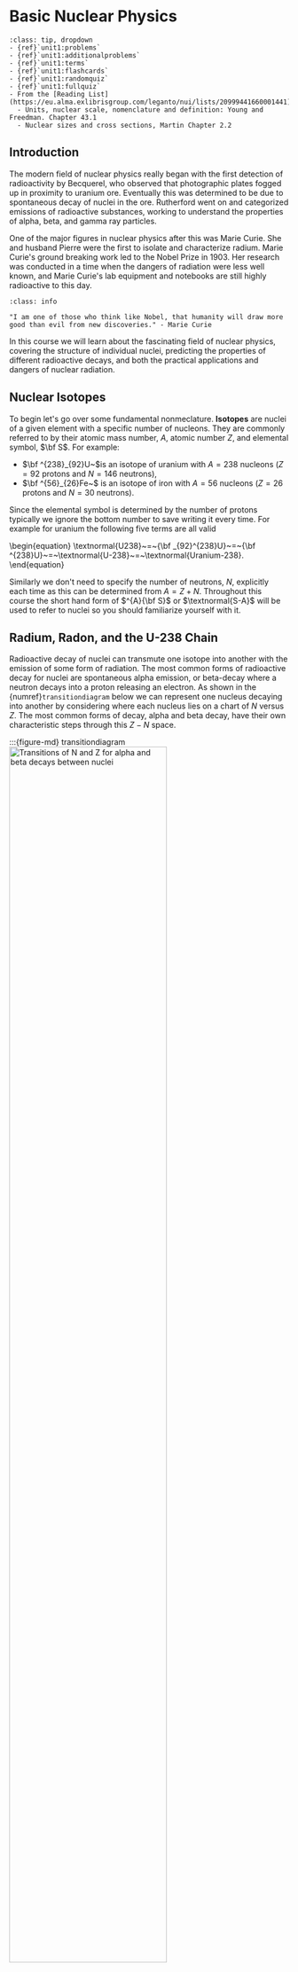 # Basic Nuclear Physics

```{admonition} Quick Links
:class: tip, dropdown
- {ref}`unit1:problems`
- {ref}`unit1:additionalproblems`
- {ref}`unit1:terms`
- {ref}`unit1:flashcards`
- {ref}`unit1:randomquiz`
- {ref}`unit1:fullquiz`
- From the [Reading List](https://eu.alma.exlibrisgroup.com/leganto/nui/lists/20999441660001441)
  - Units, nuclear scale, nomenclature and definition: Young and Freedman. Chapter 43.1
  - Nuclear sizes and cross sections, Martin Chapter 2.2
```

## Introduction

The modern field of nuclear physics really began with the first detection of radioactivity by Becquerel, who observed that photographic plates fogged up in proximity to uranium ore. Eventually this was determined to be due to spontaneous decay of nuclei in the ore. Rutherford went on and categorized emissions of radioactive substances, working to understand the properties of alpha, beta, and gamma ray particles. 


One of the major figures in nuclear physics after this was Marie Curie. She and husband Pierre were the first to isolate and characterize radium. Marie Curie's ground breaking work led to the Nobel Prize in 1903. Her research was conducted in a time when the dangers of radiation were less well known, and Marie Curie's lab equipment and notebooks are still highly radioactive to this day.

```{admonition} Quote
:class: info

"I am one of those who think like Nobel, that humanity will draw more good than evil from new discoveries." - Marie Curie
```

In this course we will learn about the fascinating field of nuclear physics, covering the structure of individual nuclei, predicting the properties of different radioactive decays, and both the practical applications and dangers of nuclear radiation. 

## Nuclear Isotopes

To begin let's go over some fundamental nonmeclature. **Isotopes** are nuclei of a given element with a specific number of nucleons. They are commonly referred to by their atomic mass number, $A$, atomic number $Z$, and elemental symbol, $\bf S$. For example:
- $\bf ^{238}_{92}U~$is an isotope of uranium with $A=238$ nucleons 
  ($Z=92$ protons and $N=146$ neutrons),
  <br>
- $\bf ^{56}_{26}Fe~$ is an isotope of iron with $A=56$ nucleons 
  ($Z=26$ protons and $N=30$ neutrons).
  <br> 

Since the elemental symbol is determined by the number of protons typically we ignore the bottom number to save writing it every time. For example for uranium the following five terms are all valid 

\begin{equation}
\textnormal{U238}~=~{\bf _{92}^{238}U}~=~{\bf ^{238}U}~=~\textnormal{U-238}~=~\textnormal{Uranium-238}.
\end{equation}

Similarly we don't need to specify the number of neutrons, $N$, explicitly each time as this can be determined from $A=Z+N$. Throughout this course the short hand form of $^{A}{\bf S}$ or $\textnormal{S-A}$ will be used to refer to nuclei so you should familiarize yourself with it.

<p style="page-break-after:always;"></p>
<p><p>

## Radium, Radon, and the U-238 Chain

Radioactive decay of nuclei can transmute one isotope into another with the emission of some form of radiation. The most common forms of radioactive decay for nuclei are spontaneous alpha emission, or beta-decay where a neutron decays into a proton releasing an electron. As shown in the {numref}`transitiondiagram` below we can represent one nucleus decaying into another by considering where each nucleus lies on a chart of $N$ versus $Z$. The most common forms of decay, alpha and beta decay, have their own characteristic steps through this $Z-N$ space.

:::{figure-md} transitiondiagram
<img src='figure-unit1-alphabetamovements.png' width="75%" alt="Transitions of N and Z for alpha and beta decays between nuclei">

Example how to interpret a decay chain transition diagram. Nuclei are plotted as a function of $N$ and $Z$. Different types of nuclear decays move around the chart in a characteristic way like chess pieces on a board.
:::


The daughter nuclei from a radioactive decay are not necessarily always stable. When one nuclei decays into another nuclei which may at some later time also decay, these are called **Decay Chains**. Radium, $^{226}{\bf Ra}$, is one radioactive isotope in a very important chain of isotopes that starts with $^{238}{\bf U}$ and ends with $^{206}{\bf Pb}$. As you can see in {numref}`udecaychain` below the decay chain can span 20 different nuclei if left long enough before finally ending at lead $(^{206}{\bf Pb})$ which is a stable end product that does not decay.


:::{figure-md} udecaychain
<img src='https://www.mdpi.com/toxics/toxics-02-00050/article_deploy/html/images/toxics-02-00050-g002.png' width="75%" alt="Decay chain transition diagram for the U-238 chain">

Decay chain diagram for the U-238 chain. The approximate half-lives for each element are shown underneath them.
:::


The decay rate of radioactive nuclei ire dependent on the isotope and as shown in {numref}`udecaychain` above they can vary significantly. Decay half-lives between gigayears down to seconds are observed in the $^{238}{\bf U}$ chain. Radon occurs in the middle of the $^{238}\textnormal{U}$ chain and  has serious health implications. It is an alpha emitter so when outside our bodies it can't cause much harm. As shown in {numref}`radon-gas` since it is commonly a gas, it can enter the lungs and cause damage to cells. With a half life of 3 days it is a particular problem in underground locations as it can manifest from rocks and hang around in the air for several days before it is inhaled. Radon is actually the major source of natural background radiation that can be harmful to us.

:::{figure-md} radon-gas
<img src='https://www.epa.ie/media/epa-2020/environment-amp-you/radon/6.-Radon---lungs.jpg' width="40%" alt="Radon gas damage to the lungs">

Radon gas typically emits alpha particles. Outside the body these cannot do much damage as they are not penetrating. However when inhaled alpha particles can cause major damage to cells in the lungs.
:::

## Radiation Hazards

Radiation in general is quantified in various units. For experimental physics the source activity in **Becquerels** is often considered. For health the most important is the **Gray and Sievert**. 

- A Becquerel is a measure of source activity. It corresponds to the number of radioactive decays per second (so is correlated with the number of high energy particles leaving the source).

- A Gray is $1~\textnormal{J/kg}$ of deposited energy. This depends on the source and it's activity, but also the stand-off distance to the source itself as radiation intensity falls off based on the inverse square law.

- The Sievert is a Gray multiplied by a dimensionless quantity $Q$ with value depending in the type of particle. $Q$ represents the different levels of damage that different particles can do to human cells. An alpha has a high $Q$ Value because it does more damage to tissue than say electrons of the same energy.

Whilst a measurement in Becquerel's tells us how active a source is, the most important measure throughout applied nuclear physics is the Sievert. **A dose of one Sievert is lethal**. The allowed dose for workers in the UK is 20 millisieverts per year.

Here is a summary of various units used throughout the nuclear physics field:

 | Tables   | Source Activity | Absorbed Dose | Effective Dose | Intensity
|----------|-------------|------|---|---|
| Old unit | Curie | Rad | Rem | Roentgen |
| SI unit  | Becquerel | Gray | Sievert | ... |


```{note}
You'll notice that there is no current SI unit for intensity anymore. This is because measurement of intensity of a source at some standoff distance is somewhat arbitrary. Roentgen's are sometimes still used for this but commonly the effective dose at some distance is the quantity of interest. In radiation detector development commonly "$y$ Becquerels at distance $x$" or "$y$ mCuries at distance $x$" is used to define a reference source intensity at a given position.
```


## Basic Properties of Nuclei

Now our challenge over the course of this module is to understand the structure of individual nuclei and the impact this has on observables such as different types of radioactive decays. 

To do this we need to review what properties of nuclei and their behavior we can directly observe. We'll start with some basic nomenclature and properties of Nuclei. As we mentioned before nuclei can be described in terms of:
- Number of protons (atomic number): $Z$
- Number of neutrons : $N$
- Number of nucleons (atomic weight) : $A=Z+N$

Nuclei can also be grouped according to their $Z$, $N$, and $A$ values:
- Nuclides with the **same $Z$** are **Isotopes**
- Nuclides with the **same $A$** are **Isobars**
- Nuclides with the **same $N$** are **Isotones**

The known elements cover essentially everything from Hydrogen, H-1 to Oganesson-294. `{numref}`chart-of-nuclideslarge` is a chart showing different known nuclei. Around 3000 different nuclei have so far been confirmed, each specified by the proton number $(Z)$ and neutron number $(N)$. This nuclide plot is one of the most important plots in nuclear physics.

:::{figure-md} chart-of-nuclideslarge
<img src='figure-unit1-chartofnuclidesiaea.png' width="100%" alt="IAEA Chart of Nuclides">

Chart of all known nuclides. All observed nuclei are given a square based on their $N$ and $Z$ value. As we move away from the black line in both directions the nuclei become more and more unstable. At higher $Z$ values we need more neutrons to counteract electrostatic repulsion and make the nucleus stable.
:::


The most stable elements run along what is called the **"Line of Stability"** when plotted as a function of $Z$ and $A$. Nuclei that deviate from this line decay rapidly to more stable nuclei, converting excess neutrons to protons if below the line (beta+ decay or Electron Capture) or converting excess protons to neutrons if above the line (beta- decay). The light elements have a strong tendency for $N$=$Z$ whilst for heavier elements the relationship follows something closer to $N=1.5\times Z$. 




```{note}
Remember : Unstable nuclei want to head towards more stable states - **towards** the line of stability.
```


The international atomic energy agency (IAEA) has gone to great lengths to catalogue information on nuclear physics and radioactive decays. They provide a full library of the properties of each known nuclei in this plot. A link to the IAEA's interactive nuclei viewer can be found [HERE](https://www-nds.iaea.org/relnsd/vcharthtml/VChartHTML.html).


## Nuclear Decay 
As we mentioned earlier, nuclei sometimes decay in chains until a more stable state is reached. The N and Z values for these stable states usually lie somewhere along the Line of Stability. Whilst we've discussed the dominant decays in the U-238 chain, there are actually six types of nuclear decay we need to remember.
1. **Alpha Decay** - Spontaneous emission of an $\alpha$ particle,
$\Delta Z=-2, \Delta N=-2$
2. **Beta Decay** - Spontaneous decay of a neutron into a proton and an electron,
   $\Delta Z=+1, \Delta N=-1$
3. **Neutron Emission** - Spontaneous ejection of a neutron from the nucleus,
   $\Delta Z=0, \Delta N=-1$
4. **Proton Emission** - Spontaneous ejection of a proton from the nucleus,
   $\Delta Z=-1, \Delta N=0$
5. **Positron Emission** - A proton emits a positron and turns into a neutron , 
   $\Delta Z=-1, \Delta N=+1$
6. **Electron Capture** - A proton captures an orbiting electron, turning into a neutron and emitting a neutrino. 
   $\Delta Z=-1, \Delta N=0$


The possible steps for these on our *chess board of decays* are shown in.

:::{figure-md} decay-step-all
<img src='figure-unit1-radiationtransitionsmovement.png' width="100%" alt="Possible decay steps in a chart of nuclides">

Possible decay steps in a chart of nuclides. Different decay channels correspond to different steps through the grid. The most common decays are still Alpha and Beta decay.
:::




## Mass Calculations
Differences in mass between different nuclei plays a major role in their relative stabilities. Obviously every nucleus carries mass, but this turns out to be more complicated than you might think and we cannot simply add up the masses of the nucleons inside to get the total of the bound state. 

Once collections of nucleons are together inside a nucleus they generally want to stay together (at least for the most stable nuclei!). It takes additional energy to pull a nucleus apart - this is called the Binding Energy, and it is why we cannot simply add the mass of the nucleons together when determining the nuclear mass.

It is also important to understand if we are considering **Nuclear Mass** or **Atomic Mass**. A nucleus is the part of an atom that is made only of protons and neutrons (nucleons). If electrons are included, then we have an atom (neutral or ionized depending on the number of electrons). The mass of an atom is dominated by the nucleons so in many cases in nuclear physics it is a reasonable assumption to assume the atomic mass is the same as the nuclear mass. However, this is not always true, for instance in some beta decay calculations, we need to account for this as we will see later. Remember that in nuclear physics we tend to deal with energies (masses) in the MeV range. Whereas for electrons in orbitals (Atomic Physics) we consider eV and keV scales. 

To make our lives easier when carrying around a lot of $\textnormal{MeV}$ terms in nuclear physics it is helpful to define a standard mass close to the nucleon mass. This is the **Unified Mass Constant ($u$)**. Nuclear masses are typically expressed in terms of unified mass constant ($u$). The mass of a C-12 atom is defined to be exactly $12u,$ so that
```{math}
:label: atomicmassunit
\begin{equation}
u = 1.66056\times 10^{-27}~\textnormal{kg} = 931.5 \textnormal{MeV/c}^2.
\end{equation}
```

This results in the proton, neutron, and electron masses being defined as:
- $m_p$ = $1.672\times 10^{-27}~\textnormal{kg}$ = $1.007276~u$ = $938.28~\textnormal{MeV/c}^2$
- $m_n$ = $1.675\times 10^{-27}~\textnormal{kg}$ = $1.008665~u$ = $939.57~\textnormal{MeV/c}^2$
- $m_e$ = $9.109\times 10^{-31}~\textnormal{kg}$ = $0.000549~u$ = $0.511~\textnormal{MeV/c}^2$


  <p> <br> </p>

You'll see already from these definitions that the mass of a free proton or a neutron is more than $u$ itself by between 0.7-0.8%. This is quite important as we defined $u$ based on the mass of C-12 divided by it's number of nucleons. This means a carbon atom is also approximately 0.8% lighter than the sum of its constituents. We find that this is true for all nuclei. **The mass of a given nucleus is always less than the sum of the masses of the individual nucleons inside**. This is because the forces that hold nuclei together contribute additional negative energy, 

```{math}
:label: nuclearmass
\begin{equation}
M(A,Z) < Zm_{p} + Nm_{n}.
\end{equation}
```

This nuclear mass deficit can be calculated as the difference between the nuclear mass, and the sum of individual nucleons.

```{math}
:label: nuclearmassdeficit
\begin{equation}
\Delta M(A,Z) = M(A,Z) - ZM_{p} + NM_{n}.
\end{equation}
```

```{note}
Note that in the equation above we haven't included the electron masses. This contributes several percent for low mass nuclei so in some cases can't be neglected. The important point to determine if electron masses should be included is in whether the mass of just the nucleus $M(A,Z)$ is given, or the mass of the neutral atom is given $M_{atom}$.
```


The deficit shown in Eq. {eq}`nuclearmassdeficit` is related to the binding energy, $B$ of nuclei, corresponding to the total energy required to split the nucleus apart into free nucleons

```{math}
:label: bindingenergyeq
\begin{equation}
-\Delta M(A,Z) = B
\end{equation}
```

Typically the binding energy is referred to as a positive value, but when considering its role in calculating the overall mass of the nucleus the change in mass is actually negative as shown in Eq. {eq}`bindingenergyeq`. As we discussed in the last lecture, stable nuclei have the highest binding energies - it takes more to pull them apart.

For a worked example related to binding energies see : {ref}`unit1:problem:example1`

Since the neutrons and protons have different masses and properties, we expect that the binding energy for neutrons or protons to be very slightly different. These individual binding energies are commonly referred to as **Separation energies**. For example, the neutron separation energy for a Carbon-12 atom is calculated by taking the difference in binding energies between Carbon-12, and Carbon-11 (one less neutron). Similarly the proton separation energy for C-12 is calculated from the difference between C-12 and N-12.


```{note}
**Setting $ c = 1 $ in Nuclear Physics**

In nuclear physics, it is common to set the speed of light ($ c $) equal to 1. This simplifies calculations by expressing mass, energy, and momentum in the same units, typically mega-electronvolts ($ \text{MeV} $). For example, rather than writing mass as $ \text{MeV}/c^2 $, it is simply expressed in $ \text{MeV} $.

**Why This Works**
If we consistently work in natural units, where $ c = 1 $ and $ \hbar = 1 $, it can make equations easier to manipulate without repeatedly including factors of $ c $ or $ \hbar $.

**Example**
The rest energy of a proton is $ m_p = 938 \, \text{MeV}/ c^2 $. Setting $ c = 1 $, we directly express the proton's mass as $ m_p = 938 \, \text{MeV} $, simplifying equations like:

$$

E^2 = p^2 + m^2 \quad \text{(instead of $ E^2 = (pc)^2 + (mc^2)^2 $)}.

$$

This convention streamlines calculations without sacrificing accuracy we just have to remember to use MeV/c$^{2}$ for mass and MeV/$c$ for momentum consistently.
```



Below in {numref}`binding-energy` is the second most important plot in nuclear physics. It is a plot of the Average Binding Energy per total number of nucleons ($A=Z+N$) for all nuclei. 


:::{figure-md} binding-energy
<img src='figure-unit1-nuclei-binding-curve.png' width="80%" alt="Plot of binding energy versus number of nucleons in the nucleus">

Plot of average binding energy per nucleon versus number of nucleons in the nucleus. A peak is observed at Fe-56, above which the binding energy reduces as larger nuclei become less tightly bound.
:::

There are some very important features here already that we should consider:
1. For heavy nuclei the binding energy is stable at around $8~\textnormal{MeV/nucleon}$.
2. The maximum binding energy is at $A=56$ which is Iron. $\textnormal{Fe-56}$ is one of the most stable well-bound nuclei.
3. Local peaks are visible when $A=4N$, e.g. $\textnormal{He-4}$. These features play important roles in how we build nuclear models as we will see later in the course.

You may have seen this plot already in second year nuclear physics, and may even understand the implications of these features, but in this course we are going to delve a bit deeper into actually where these features and look at how we construct models that can accurately describe this plot, and explain each of the decay phenomena we have discussed in this lecture in more detail.

## Probing the Nucleus

Nuclei as opposed to atoms, have a net charge, from the sum of the proton charges. Neutrons can be considered essentially neutral, as the name suggests. However, in fact we know both neutrons and protons have an internal structure. Neutrons are composed of 3 quarks, (up, down, down for neutrons) that all have charge. The sum of the charges is zero but the structure does mean that charge-like phenomena exist for neutrons arising from their internal charge distribution. For example the neutron has a non-zero magnetic moment.

The fact that nucleons consist of quarks is actually the reason nuclei form in the first place. The nuclear force that binds nuclei together is in itself **not a fundamental force**. Instead the nuclear force is mediated by virtual pions (particle made of a quark and anti-quark) being exchanged between nucleons as a result of strong interactions. The nuclear force can therefore be thought of almost as a leakage of the strong force which reaches a very small range outside of each nucleon.

Of course nuclei also have finite size, but it's impressively small when compared to the size of the electron orbitals in an atom, and the scale of the nuclei itself is typically only one to two orders of magnitude greater than nucleons themselves. A comparison of relative scale differences in the relative sizes for some nuclei shown in {numref}`nuclear-size`.


:::{figure-md} nuclear-size
<img src='figure-unit1-nucleisizecomparison.png' width="50%" alt="Nucleus Size">

Atomic versus Nuclear versus Proton size comparisons
:::

**Example scales of Aluminium**
- Atomic Radius of Aluminium = $1.3 \times 10^{-10}~\textnormal{m}$
- Nuclear Radius of Aluminium = $3.6 \times 10^{-15}~\textnormal{m}$

Given that Nuclei have mass and charge then there is obviously going to be a density of mass and charge in nuclei, with some distribution. We'll consider this in more detail later. For now we can ask what is the average mass and charge density of the nuclear material. To estimate this simply assume that nuclei are made of nucleons (protons and neutrons) that are something like **Hard Spheres** of radius $r_{0}$. The density is then estimated assuming each nucleon is packed together but doesn't overlap. This allows the mass density to be approximately the same as a single nucleon density as

```{math}
:label: massdensity
\begin{equation}
\rho_{m} = \frac{M}{V} = \frac{3m_{n}}{4\pi r^{3}_{0}}
\end{equation}
```

where $m_{n}$ is mass of neutron. For charge a similar approach can be taken but we have to include the fact that neutrons are negative, and it is only every proton that contributes a single charge $e$ to the total charge $Q$ of the nucleus.

```{math}
:label: chargedensity
\begin{equation}
\rho_{c} = \frac{Q}{V} = \frac{3Ze}{4\pi r^{3}_{0} A}\\
\end{equation}
```

For a worked example related to nuclear size see : {ref}`unit1:problem:example2`

## Measuring Nuclear Size
To get a better idea of the actual size, charge, and matter distribution, physicists use **Scattering Experiments**. The typical approach is to fire beams of particles at a fixed target and see what has happened to the particles on the other side.

Typical experiments are : (i) electron scattering, (ii) alpha particle scattering, (iii) proton scattering, and (iv) neutron scattering and absorption.

For best results the *de Broglie Wavelength* of the probing nuclei must be a smaller than the nucleus, some typical beam energy values for nuclear probe experiments:
- alphas $>$ 2 MeV
- protons $>$ 8 MeV
- electrons $>$ 120MeV 

```{note}
Remember the de Broglie Wavelength is the wavelength of the probing beam of particles which can be calculated from the momentum via $\lambda = h/p$.
```

A vital concept in such experiments is the notion of **Interaction Cross Sections**. The Cross Section $\sigma$, quantifies the probability of a collision (or reaction) occurring between a beam particle and a target particle. It is based on the probability an interaction occurs using the notion of a **Cross Sectional Area** for the nucleus.
  It can be defined as an area around the centre of one of the particles within which the centre of second must fall if they are to collide as illustrated in [Fig. 8](particle-radius).

:::{figure-md} particle-radius
<img src='figure-unit1-crosssectionsize.png' width="60%" alt="Picture of two spheres aligned such that they will intersect if within one R of each other, where R is the radius.">

Cross-section calculation based on assuming interacting bodies are hard spheres. If the center of the particle on the left is within $2R$ of the the one on the right then the particles will interact with one another.
:::

Normally we can assume the particles are simple Hard Spheres such that if they all have radius R then the cross-sectional area is just, 

```{math}
:label: crosssectionarea
\begin{equation}
\sigma = \pi (2R)^{2}
\end{equation}
```

Due to the small sizes of nuclei, $\sigma$, is often expressed in units of Fermi squared $(10^{-30}m^{2})$ or barns $(10^{-28}m^{2}$) or even pico-barns$~(10^{-40}m^{2})$. In reality, as we will see, nuclei are not hard-edged and so cross-sections cannot be defined so geometrically, but it is a reasonable approximation for now.

If we consider a material (a "Target") with $n$ particles per unit volume, then we can use the total cross-section, $\sigma$, to find the Mean Free Path for an interaction by a given particle fired at that material. For a Thin Target (or Foil) this is given by

```{math}
:label: crosssectionarea2
\begin{equation}
\lambda = \frac{1}{n\sigma}.
\end{equation}
```

The mean free path or cross-section can be used to determine the reduction in beam particles for a given target. Consider we have a beam of $N_0 ~\textnormal{particles/s}$  impinging on a target so that a flux $N$ emerges.

**For thick targets** of thickness $x$ then 
```{math}
:label: nthick
\begin{equation}
N = N_0 e^{-x/\lambda}
\end{equation}
```

and the number of collisions in distance x is


```{math}
:label: cthick
\begin{equation}
C=N_0-N=N_0(1-e^{-x/\lambda}).
\end{equation}
```

**For thin targets ($x << \lambda$)** instead the exponential term in the can be reduced to 
```{math}
:label: nthin
\begin{equation}
N=N_0\left(1+\frac{x}{\lambda}\right)
\end{equation}
```
meaning the number of collisions becomes
```{math}
:label: cthin
\begin{equation}
C=\frac{xN_0}{\lambda} = N_{0}n\sigma x.
\end{equation}
```

We can see from Eq. {eq}`nthick` that given accurate prior knowledge of our starting beam flux and the thickness of our target, we can determine the cross-section of the total particles inside simply by measuring the change in intensity of our beam.

For a worked example related to cross-section calculations see {ref}`unit1:problem:example3`


## Partial and Differential Cross Sections

So far the Cross Section we have considered has really been the Total Cross Section, $\sigma_{T}$, referring  to the sum of all possible interactions involving the beam and target particles. In practice, there may be different types of interaction, or **Interaction Channels**, that happen each with their own seperate probability. The sum of all the cross-sections for each possible channel gives the total cross-section for the target. We introduce the term **Partial Cross Section** to distinguish these from the total cross-section, for instance $\sigma_{e}$.

In the previous sums we have also not said anything about where a given scattered particle goes, i.e. the angle through which it is scattered. It could be that all scattering angles are equally likely. This would be Isotropic Scattering. In practice however some angles end up being more likely than others due to various kinematic constraints depending on the interaction. To account for this we use the **Differential Cross-Section** $
\frac{d\sigma}{d\Omega}
$

Consider a finite element of solid angle $\Delta \Omega$ at angle $\theta$ as shown in {numref}`scatteringcone`. There is a part of $\sigma_e$ called $\Delta \sigma_{e}$ which corresponds to a probability of scattering into that cone. The Differential Cross Section for elastic scattering at angle $\theta$ is thus 


```{math}
:label: cross
\begin{equation}
\frac{d\sigma_{e}}{d\Omega} = (lim \Delta\Omega \rightarrow 0) \frac{\Delta \sigma_{e}}{\Delta \Omega}
\end{equation}
```


If we integrate $d\sigma/d\Omega$ over all possible scattering angles then we get back to the total cross section for that particular channel. 

:::{figure-md} scatteringcone
<img src='figure-unit1-scatteringdiagram.png' width="80%" alt="Beam Direction">

Scattering angle cone used to define $\Delta \Omega$ in beam scattering experiments.
:::


Here we have considered a differential cross-section in terms of a solid angle, but in practice this can be given in terms of any kinematic variables derived from the interaction. For example the differential cross-section for electron scattering calculated in terms of the beam energy may be expressed as $d\sigma/dE$, and a double differential cross-section in terms of beam energy and scattering angle may be expressed as $d^{2}\sigma/(dEd\theta)$.




## Rutherford and Mott Scattering

The first nuclear scattering experiments, famously started by Rutherford, were performed using alpha particles. These experiments used a collimated polonium sample to create a beam of alpha particles which could be directed at a thin gold foil. A fluorescent screen was used to determine the scattering angle of the particles after the interaction. The cross-section measured in these interactions can then be used to determine the nuclear radius. Below is a sketch of Rutherfords original experiment using a gold thin foil as a target.

:::{figure-md} rutherfordexperimentt
<img src='figure-unit1-rutherford-experiment.png' width="90%" alt="Beam Direction">

Hyperbolic Trajectory of scattering in Rutherford scattering assuming charged deflection of the beam particles.
:::

Two important conclusions were drawn from the early scattering experiments:

- Nuclear have very small size, about $10^{-14}~\textnormal{m}$
- Nuclear Radii, $R$, are seen to increase with the total number of nucleons, $A$, such that $R\approx r_{0} A^{1/3}$, where $r_{0}$ is the nucleon radius. This suggests that nucleons are **Incompressible**.

Rutherford and others went further after these ground breaking experiments, to deduce an equation for the angle by which alpha particles scatter, known as the **Differential Cross Section for Rutherford Scattering** based on assuming that alphas follow a hyperbolic trajectory as they scatter of a static point-like charge target.


:::{figure-md} hyperbolic
<img src='figure-unit1-hyperbolic.png' width="80%" alt="Beam Direction">

Hyperbolic Trajectory of scattering in Rutherford scattering assuming charged deflection of the beam particles.
:::



```{math}
:label: rutherford
\begin{equation}
\frac{d\sigma}{d\Omega_{R}} = \frac{z^{2}Z^{2}\alpha^{2}\hbar^{2}c^{2}}{4E^{2}} \frac{1}{sin^{4}(\theta/2)} \\
\end{equation}
```
- $z$ is the charge of the projectile.
- $Z$ is the charge of the scatterer.
- $E$ is kinetic energy of the particle
- $\theta$ is the scattering angle
- $\alpha$ is the **fine structure constant**

```{note}
The fine structure constant defines the strength of electromagnetic interactions.

```{math}
:label: atomicmassunit
\begin{equation}
\alpha = \frac{e^{2}}{\hbar c 4\pi \epsilon_0}
\end{equation}
```

{numref}`rutherfordform predicts a form the cross section vs scattering as shown opposite.

:::{figure-md} rutherfordform
<img src='figure-unit1-rutherfordform.png' width="70%" alt="Rutherford Form">

Rutherford Cross-section Form for three different nuclei.
:::

For a worked example related to rutherford scattering closest approach see {ref}`unit1:problem:example4`.

Unfortunately the Rutherford prediction has been found to give a poor fit to real data. The main reason being the assumption that alphas are point-like objects. An improvement, introduced by Mott, is to use electrons, that are indeed point-like and can also better probe the nucleus, if of sufficient energy. This requires taking account of the relativistic effects of high energy electrons, their Magnetic Moment and also the resulting Nuclear Recoil.

The result is a modification to the equation above, thus:

```{math}
:label: mott
\begin{equation}
\frac{d\sigma}{d\Omega_{M}} = \frac{d\sigma}{d\Omega_{R}} \times [1-\beta^{2} sin^{2} (\theta/2)]
\end{equation}
```

where $\beta$ encompasses these corrections for relativistic electrons.

Hofstadter set up electron scattering experiments on nuclei to investigate the Mott scattering prediction, illustrated in {numref}`Hofstadter` below. These experiments used electrons of 500 MeV to probe down to length scales of $2.5~\textnormal{fm}$.

:::{figure-md} Hofstadter
<img src='figure-unit1-hofstadter.png' width="100%" alt="Hofstadter Experimental Setup">

Diagram of the Hofstadter Experiment.
:::


Hofstadter's experiments provided a strong constraint on the scattering cross-section of nuclei over a broad range of angles. Unfortunately however they showed that that the data still deviates even from the Mott prediction and more is needed to fully describe the nucleus. 

This deviation is now interpreted as telling us about the charge/matter distribution in the nucleus. That not only is the nucleus not point-like as assumed in the Mott formula but it has a particular density profile and shape which can be further explicitly probed by electron scattering experiments.
